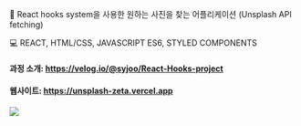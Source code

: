 📍 React hooks system을 사용한 원하는 사진을 찾는 어플리케이션 (Unsplash API fetching)

💻 REACT, HTML/CSS, JAVASCRIPT ES6, STYLED COMPONENTS


#### 과정 소개: https://velog.io/@syjoo/React-Hooks-project

#### 웹사이트: https://unsplash-zeta.vercel.app

![](https://images.velog.io/images/syjoo/post/675b8e5d-aeeb-435a-8c8e-a68308d4b429/1.gif)
